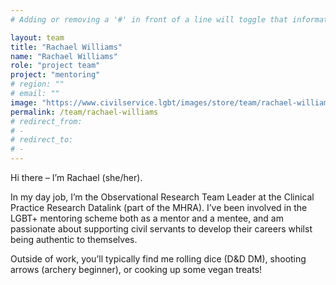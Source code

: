 ```yaml
---
# Adding or removing a '#' in front of a line will toggle that information off and on from being processed. 

layout: team
title: "Rachael Williams"
name: "Rachael Williams"
role: "project team"
project: "mentoring"
# region: ""
# email: ""
image: "https://www.civilservice.lgbt/images/store/team/rachael-williams.jpg"
permalink: /team/rachael-williams
# redirect_from: 
# - 
# redirect_to: 
# - 
---
```


Hi there – I’m Rachael (she/her). 

In my day job, I’m the Observational Research Team Leader at the Clinical Practice Research Datalink (part of the MHRA). I’ve been involved in the LGBT+ mentoring scheme both as a mentor and a mentee, and am passionate about supporting civil servants to develop their careers whilst being authentic to themselves. 

Outside of work, you’ll typically find me rolling dice (D&D DM), shooting arrows (archery beginner), or cooking up some vegan treats!
